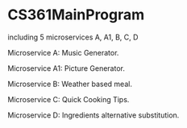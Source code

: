 # CS361MainProgram
including 5 microservices A, A1, B, C, D

Microservice A: Music Generator.

Microservice A1: Picture Generator.

Microservice B: Weather based meal.

Microservice C: Quick Cooking Tips.

Microservice D: Ingredients alternative substitution.
